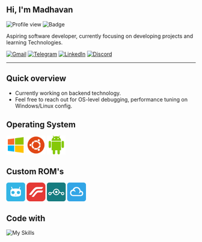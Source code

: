 ## Hi, I'm Madhavan
![Profile view](https://komarev.com/ghpvc/?username=astrohexdev&color=red)
![Badge](https://img.shields.io/badge/boot-Fixed-green?logo=gnubash&logoColor=white)

Aspiring software developer, currently focusing on developing projects and learning Technologies.

[![Gmail](https://img.shields.io/badge/Gmail-E53935?style=for-the-badge&logo=gmail&logoColor=white)](mailto:madhavan4253@gmail.com)
[![Telegram](https://img.shields.io/badge/Telegram-2CA5E0?style=for-the-badge&logo=telegram&logoColor=white)](https://t.me/madhavanmi)
[![LinkedIn](https://img.shields.io/badge/LinkedIn-00A862?style=for-the-badge&logo=maildotru&logoColor=white)](https://linkedin.com/in/madhavan-dev)
[![Discord](https://img.shields.io/badge/Discord-5865F2?style=for-the-badge&logo=discord&logoColor=white)](https://discord.com/users/userid/1195338866014568508)

---
## Quick overview
- Currently working on backend technology.
- Feel free to reach out for OS-level debugging, performance tuning on Windows/Linux config.

## Operating System

<p>
  <img src="./logo/windows.svg" title="Windows" width=50 height=50/>
  <img src="./logo/ubuntu.svg" title="Ubuntu" width=50 height=50/>
  <img src="./logo/android.svg" title="Android" width=50 height=50/>
</p>

## Custom ROM's

<p>
  <img src="./logo/final-cyanogen.svg" title="Cyanogenmod" width=50 height=50/>
  <img src="./logo/final-remix.svg" title="Resurrection Remix" width=50 height=50/>
  <img src="./logo/final-lineage.svg" title="Lineage Os" width=50 height=50/>
  <img src="./logo/flyme.svg" title="Flyme Os" width=50 height=50/>
</p>

## Code with
![My Skills](https://skillicons.dev/icons?i=html,css,js,bash,java,python,mysql)













<!--
<p align="center">
  <img src="https://raw.githubusercontent.com/astrohexdev/my-assets/refs/heads/Main/pro/pro-3.gif" width="500" height="500"> 
</p>
-->
